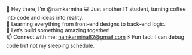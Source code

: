 👋 Hey there, I’m @namkarmina
💻 Just another IT student, turning coffee into code and ideas into reality.  
🌱 Learning everything from front-end designs to back-end logic.  
💞️ Let’s build something amazing together!  
📫 Connect with me: namkarmina82@gmail.com
⚡ Fun fact: I can debug code but not my sleeping schedule.  
